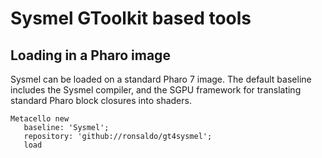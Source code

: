 # Sysmel GToolkit based tools

## Loading in a Pharo image
Sysmel can be loaded on a standard Pharo 7 image. The default baseline includes
the Sysmel compiler, and the SGPU framework for translating standard Pharo block
closures into shaders.

```smalltalk
Metacello new
   baseline: 'Sysmel';
   repository: 'github://ronsaldo/gt4sysmel';
   load
```

